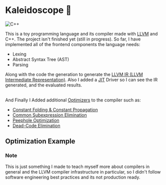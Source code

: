 # Kaleidoscope :telescope:
![C++](https://img.shields.io/badge/c++-%2300599C.svg?style=for-the-badge&logo=c%2B%2B&logoColor=white)

This is a toy programming language and its compiler made with [LLVM](https://llvm.org/) and C++. The project isn't finished yet (still in progress). So far, I have implemented all of the frontend components the language needs:
- Lexing
- Abstract Syntax Tree (AST)
- Parsing

Along with the code the generation to generate the [LLVM IR (LLVM Intermediate Representation)](https://llvm.org/docs/LangRef.html). Also I added a [JIT](https://en.wikipedia.org/wiki/Just-in-time_compilation) Driver so I can see the IR generated, and the evaluated results. 
<br><br>


And Finally I Added additional [Optimizers](https://en.wikipedia.org/wiki/Optimizing_compiler#:~:text=Compiler%20optimization%20is%20generally%20implemented,fewer%20resources%20or%20executes%20faster.) to the compiler such as:
- [Constant Folding &  Constant Propagation](https://en.wikipedia.org/wiki/Constant_folding)
- [Common Subexpression Elimination](https://en.wikipedia.org/wiki/Common_subexpression_elimination)
- [Peephole Optimization](https://en.wikipedia.org/wiki/Peephole_optimization)
- [Dead-Code Elimination](https://en.wikipedia.org/wiki/Dead-code_elimination)

## Optimization Example

### Note
This is just something I made to teach myself more about compilers in general and the LLVM compiler infrastructure in particular, so I didn't follow software engineering best practices and its not production ready.


